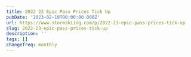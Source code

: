 ```yaml
---
title: 2022 23 Epic Pass Prices Tick Up
pubDate: '2023-02-10T00:00:00.000Z'
url: https://www.stormskiing.com/p/2022-23-epic-pass-prices-tick-up
slug: 2022-23-epic-pass-prices-tick-up
description: ''
tags: []
changefreq: monthly
---
```


<!-- Add post content below -->
